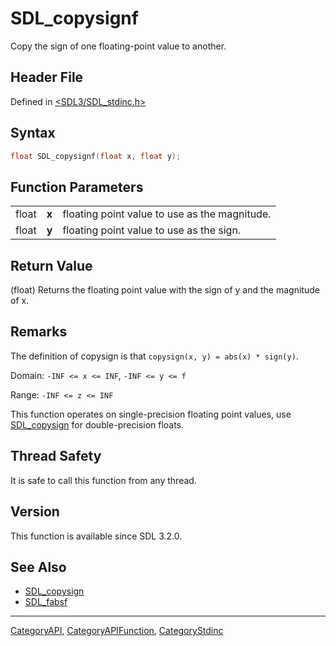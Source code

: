 # SDL_copysignf

Copy the sign of one floating-point value to another.

## Header File

Defined in [<SDL3/SDL_stdinc.h>](https://github.com/libsdl-org/SDL/blob/main/include/SDL3/SDL_stdinc.h)

## Syntax

```c
float SDL_copysignf(float x, float y);
```

## Function Parameters

|       |       |                                               |
| ----- | ----- | --------------------------------------------- |
| float | **x** | floating point value to use as the magnitude. |
| float | **y** | floating point value to use as the sign.      |

## Return Value

(float) Returns the floating point value with the sign of y and the
magnitude of x.

## Remarks

The definition of copysign is that ``copysign(x, y) = abs(x) * sign(y)``.

Domain: `-INF <= x <= INF`, ``-INF <= y <= f``

Range: `-INF <= z <= INF`

This function operates on single-precision floating point values, use
[SDL_copysign](SDL_copysign) for double-precision floats.

## Thread Safety

It is safe to call this function from any thread.

## Version

This function is available since SDL 3.2.0.

## See Also

- [SDL_copysign](SDL_copysign)
- [SDL_fabsf](SDL_fabsf)

----
[CategoryAPI](CategoryAPI), [CategoryAPIFunction](CategoryAPIFunction), [CategoryStdinc](CategoryStdinc)

